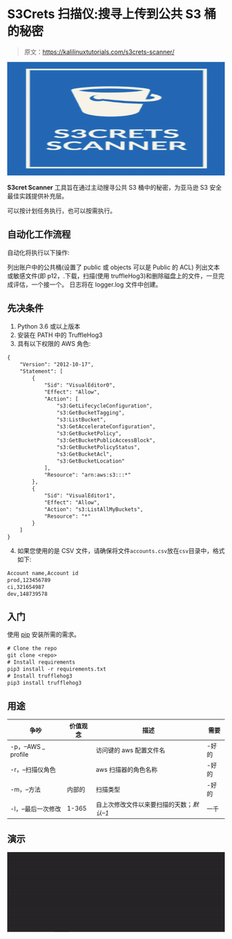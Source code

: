 # S3Crets 扫描仪:搜寻上传到公共 S3 桶的秘密

> 原文：<https://kalilinuxtutorials.com/s3crets-scanner/>

[![](img/7aacf2131305a6e88700db7de56a9d34.png)](https://blogger.googleusercontent.com/img/b/R29vZ2xl/AVvXsEgAzrBXe8ApdzbYCkQwcgIILnnSRCGSKqE6ym-sDP35VZuO4LrUz8ZYLOJTnxDNyvvgwo_2E4jyWmAKjzETEWTagoINk30JvUIhb1U-P_FqDgonsxlr6uBUz7CSizFGwrm8-pRYoQD7aNYWH2n97-KDzQN3hgAU2h6w53jJj75Xchzalm0z2xu59L8A/s728/S3cret%20Scanner(1).png)

**S3cret Scanner** 工具旨在通过主动搜寻公共 S3 桶中的秘密，为亚马逊 S3 安全最佳实践提供补充层。

可以按计划任务执行，也可以按需执行。

## **自动化工作流程**

自动化将执行以下操作:

列出账户中的公共桶(设置了 public 或 objects 可以是 Public 的 ACL)
列出文本或敏感文件(即 p12，.下载，扫描(使用 truffleHog3)和删除磁盘上的文件，一旦完成评估，一个接一个。
日志将在 logger.log 文件中创建。

## **先决条件**

1.  Python 3.6 或以上版本
2.  安装在 PATH 中的 TruffleHog3
3.  具有以下权限的 AWS 角色:

```
{
    "Version": "2012-10-17",
    "Statement": [
        {
            "Sid": "VisualEditor0",
            "Effect": "Allow",
            "Action": [
                "s3:GetLifecycleConfiguration",
                "s3:GetBucketTagging",
                "s3:ListBucket",
                "s3:GetAccelerateConfiguration",
                "s3:GetBucketPolicy",
                "s3:GetBucketPublicAccessBlock",
                "s3:GetBucketPolicyStatus",
                "s3:GetBucketAcl",
                "s3:GetBucketLocation"
            ],
            "Resource": "arn:aws:s3:::*"
        },
        {
            "Sid": "VisualEditor1",
            "Effect": "Allow",
            "Action": "s3:ListAllMyBuckets",
            "Resource": "*"
        }
    ]
}
```

4.  如果您使用的是 CSV 文件，请确保将文件`accounts.csv`放在`csv`目录中，格式如下:

```
Account name,Account id
prod,123456789
ci,321654987
dev,148739578
```

## **入门**

使用 [pip](https://pip.pypa.io/en/stable/) 安装所需的需求。

```
# Clone the repo
git clone <repo>
# Install requirements
pip3 install -r requirements.txt
# Install trufflehog3
pip3 install trufflehog3
```

## **用途**

| 争吵 | 价值观念 | 描述 | 需要 |
| --- | --- | --- | --- |
| -p，–AWS _ profile |  | 访问键的 aws 配置文件名 | -好的 |
| -r，–扫描仪角色 |  | aws 扫描器的角色名称 | -好的 |
| -m，–方法 | 内部的 | 扫描类型 | -好的 |
| -l，–最后一次修改 | 1-365 | 自上次修改文件以来要扫描的天数；*默认–1* | 一千 |

## **演示**

![](img/68ac3573e2dde887c8641326a8bd3977.png)